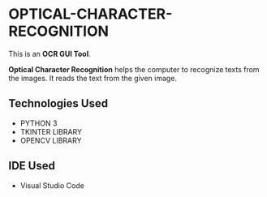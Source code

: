 # OPTICAL-CHARACTER-RECOGNITION
This is an **OCR GUI Tool**. 

**Optical Character Recognition** helps the computer to recognize texts from the images. It reads the text from the given image.

## Technologies Used
- PYTHON 3
- TKINTER LIBRARY
- OPENCV LIBRARY

## IDE Used
- Visual Studio Code
